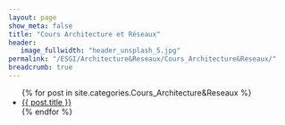 ```yaml
---
layout: page
show_meta: false
title: "Cours Architecture et Réseaux"
header:
   image_fullwidth: "header_unsplash_5.jpg"
permalink: "/ESGI/Architecture&Reseaux/Cours_Architecture&Reseaux/"
breadcrumb: true
---
```

<ul>
    {% for post in site.categories.Cours_Architecture&Reseaux %}
    <li><a href="{{ site.url }}{{ post.url }}">{{ post.title }}</a></li>
    {% endfor %}
</ul>
